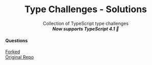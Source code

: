 <h1 align='center'>
   Type Challenges - Solutions
</h1>
<p align='center'>
Collection of TypeScript type challenges<br>
<b><em>Now supports TypeScript 4.1 🎉</em></b>
</p>

<h4>Questions</h4>
<p>
  <a href="https://github.com/shubhammehra4/type-challenges"> Forked </a>
  <br>
  <a href ="https://github.com/type-challenges/type-challenges"> Original Repo</a>
 </p>
